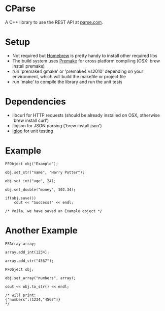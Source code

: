 CParse
======
A C++ library to use the REST API at [parse.com](http://parse.com).


Setup
=====
- Not required but [Homebrew](http://mxcl.github.com/homebrew/) is pretty handy to install other required libs
- The build system uses [Premake](http://industriousone.com/premake) for cross platform compiling (OSX: brew install premake)
- run 'premake4 gmake' or 'premake4 vs2010' depending on your environment, which will build the makefile or project file
- run 'make' to compile the library and run the unit tests

Dependencies
============

- libcurl for HTTP requests (should be already installed on OSX, otherwise 'brew install curl')
- libjson for JSON parsing ('brew install json')
- [igloo](http://igloo-testing.org) for unit testing

Example
=======
```
PFObject obj("Example");

obj.set_str("name", "Harry Potter");

obj.set_int("age", 24);

obj.set_double("money", 102.34);

if(obj.save())
	cout << "Success!" << endl;

/* Voila, we have saved an Example object */

```

Another Example
===============
```
PFArray array;

array.add_int(1234);

array.add_str("4567");

PFObject obj;

obj.set_array("numbers", array);

cout << obj.to_str() << endl;

/* will print:
{"numbers":[1234,"4567"]}
*/
```
<!--
Background Operations
=====================
```
void my_nifty_callback(CParseObject *obj, CParseError *error)
{
	if(error) {
		log(error);
		return;
	}

	do_some_other_action_with_object(obj);
}

CParseObject *obj = cparse_object_new();

cparse_object_set_string(obj, "main", "Hello, World");

cparse_object_save_in_background(obj, my_nifty_callback);

```
-->